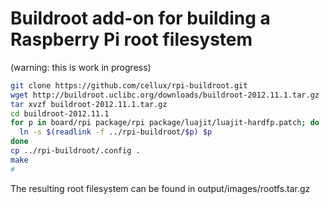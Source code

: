 # Buildroot add-on for building a Raspberry Pi root filesystem

(warning: this is work in progress)

```bash
git clone https://github.com/cellux/rpi-buildroot.git
wget http://buildroot.uclibc.org/downloads/buildroot-2012.11.1.tar.gz
tar xvzf buildroot-2012.11.1.tar.gz
cd buildroot-2012.11.1
for p in board/rpi package/rpi package/luajit/luajit-hardfp.patch; do
  ln -s $(readlink -f ../rpi-buildroot/$p) $p
done
cp ../rpi-buildroot/.config .
make
# 
```

The resulting root filesystem can be found in output/images/rootfs.tar.gz
